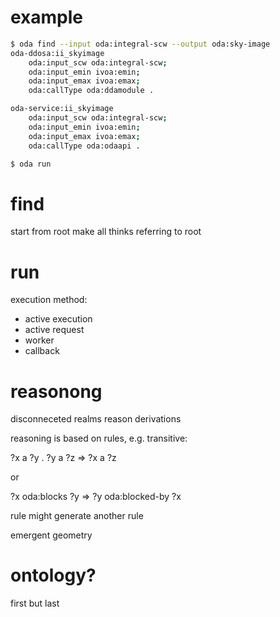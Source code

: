 # example

```bash
$ oda find --input oda:integral-scw --output oda:sky-image
oda-ddosa:ii_skyimage
    oda:input_scw oda:integral-scw;
    oda:input_emin ivoa:emin;
    oda:input_emax ivoa:emax;
    oda:callType oda:ddamodule .

oda-service:ii_skyimage
    oda:input_scw oda:integral-scw;
    oda:input_emin ivoa:emin;
    oda:input_emax ivoa:emax;
    oda:callType oda:odaapi .

$ oda run 

```

# find

start from root
make all thinks referring to root

# run

execution method:

* active execution
* active request
* worker
* callback

# reasonong
disconneceted realms
reason derivations 

reasoning is based on rules, e.g. transitive:

?x a ?y . ?y a ?z => ?x a ?z

or

?x oda:blocks ?y => ?y oda:blocked-by ?x

rule might generate another rule

emergent geometry


# ontology?

first but last
